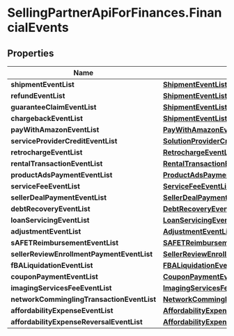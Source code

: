 # SellingPartnerApiForFinances.FinancialEvents

## Properties
Name | Type | Description | Notes
------------ | ------------- | ------------- | -------------
**shipmentEventList** | [**ShipmentEventList**](ShipmentEventList.md) |  | [optional] 
**refundEventList** | [**ShipmentEventList**](ShipmentEventList.md) |  | [optional] 
**guaranteeClaimEventList** | [**ShipmentEventList**](ShipmentEventList.md) |  | [optional] 
**chargebackEventList** | [**ShipmentEventList**](ShipmentEventList.md) |  | [optional] 
**payWithAmazonEventList** | [**PayWithAmazonEventList**](PayWithAmazonEventList.md) |  | [optional] 
**serviceProviderCreditEventList** | [**SolutionProviderCreditEventList**](SolutionProviderCreditEventList.md) |  | [optional] 
**retrochargeEventList** | [**RetrochargeEventList**](RetrochargeEventList.md) |  | [optional] 
**rentalTransactionEventList** | [**RentalTransactionEventList**](RentalTransactionEventList.md) |  | [optional] 
**productAdsPaymentEventList** | [**ProductAdsPaymentEventList**](ProductAdsPaymentEventList.md) |  | [optional] 
**serviceFeeEventList** | [**ServiceFeeEventList**](ServiceFeeEventList.md) |  | [optional] 
**sellerDealPaymentEventList** | [**SellerDealPaymentEventList**](SellerDealPaymentEventList.md) |  | [optional] 
**debtRecoveryEventList** | [**DebtRecoveryEventList**](DebtRecoveryEventList.md) |  | [optional] 
**loanServicingEventList** | [**LoanServicingEventList**](LoanServicingEventList.md) |  | [optional] 
**adjustmentEventList** | [**AdjustmentEventList**](AdjustmentEventList.md) |  | [optional] 
**sAFETReimbursementEventList** | [**SAFETReimbursementEventList**](SAFETReimbursementEventList.md) |  | [optional] 
**sellerReviewEnrollmentPaymentEventList** | [**SellerReviewEnrollmentPaymentEventList**](SellerReviewEnrollmentPaymentEventList.md) |  | [optional] 
**fBALiquidationEventList** | [**FBALiquidationEventList**](FBALiquidationEventList.md) |  | [optional] 
**couponPaymentEventList** | [**CouponPaymentEventList**](CouponPaymentEventList.md) |  | [optional] 
**imagingServicesFeeEventList** | [**ImagingServicesFeeEventList**](ImagingServicesFeeEventList.md) |  | [optional] 
**networkComminglingTransactionEventList** | [**NetworkComminglingTransactionEventList**](NetworkComminglingTransactionEventList.md) |  | [optional] 
**affordabilityExpenseEventList** | [**AffordabilityExpenseEventList**](AffordabilityExpenseEventList.md) |  | [optional] 
**affordabilityExpenseReversalEventList** | [**AffordabilityExpenseEventList**](AffordabilityExpenseEventList.md) |  | [optional] 
